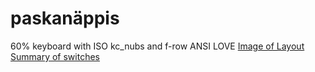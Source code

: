 # paskanäppis
60% keyboard with ISO kc_nubs and f-row
ANSI LOVE
[Image of Layout](https://github.com/Nulleeet/paskan-ppis/blob/main/KLE/nullenpaskan%C3%A4ppis.png?raw=true)
[Summary of switches](https://github.com/Nulleeet/paskan-ppis/blob/main/KLE/switches_summaru.JPG?raw=true)
